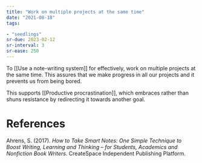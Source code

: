 ```yaml
---
title: "Work on multiple projects at the same time"
date: "2021-08-18"
tags:

- "seedlings"
sr-due: 2023-02-12
sr-interval: 3
sr-ease: 250
---
```


To [[Use a note-writing system]] for effectively, work on multiple projects at the same time. This assures that we make progress in all our projects and it prevents us from being bored.

This supports [[Productive procrastination]], which embraces rather than shuns resistance by redirecting it towards another goal.

# References

Ahrens, S. (2017). *How to Take Smart Notes: One Simple Technique to Boost Writing, Learning and Thinking – for Students, Academics and Nonfiction Book Writers*. CreateSpace Independent Publishing Platform.

